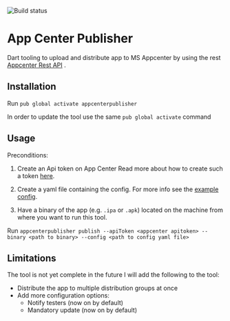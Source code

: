 ![Build status](https://travis-ci.com/remonh87/appcenterpublisher.svg?branch=master)


# App Center Publisher

Dart tooling to upload and distribute app to MS Appcenter by using the rest [Appcenter Rest API]("https://docs.microsoft.com/en-us/appcenter/distribution/uploading#uploading-the-package", "MS Api docs") .

## Installation

Run `pub global activate appcenterpublisher `

In order to update the tool use the same `pub global activate` command

## Usage 

Preconditions:
1. Create an Api token on App Center Read more about how to create such a token [here](https://docs.microsoft.com/en-us/appcenter/api-docs/ "Appcenter api docs").

2. Create a yaml file containing the config. For more info see the [example config](https://github.com/remonh87/appcenterdistributor/tree/master/example/src, "Example config").

3. Have a binary of the app (e.g. `.ipa` or `.apk`) located on the machine from where you want to run this tool. 


Run ``` appcenterpublisher publish --apiToken <appcenter apitoken> --binary <path to binary> --config <path to config yaml file> ```


## Limitations

The tool is not yet complete in the future I will add the following to the tool:
  
* Distribute the app to multiple distribution groups at once
* Add more configuration options: 
    * Notify testers (now on by default)
    * Mandatory update (now on by default)
